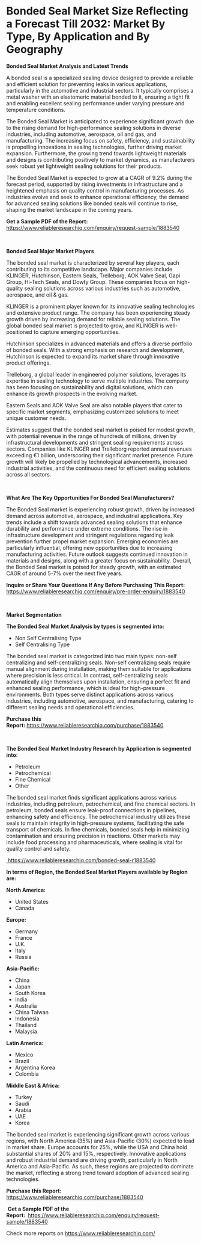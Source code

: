 <p><h1>Bonded Seal Market Size Reflecting a Forecast Till 2032: Market By Type, By Application and By Geography</h1></p><p><strong>Bonded Seal Market Analysis and Latest Trends</strong></p>
<p><p>A bonded seal is a specialized sealing device designed to provide a reliable and efficient solution for preventing leaks in various applications, particularly in the automotive and industrial sectors. It typically comprises a metal washer with an elastomeric material bonded to it, ensuring a tight fit and enabling excellent sealing performance under varying pressure and temperature conditions.</p><p>The Bonded Seal Market is anticipated to experience significant growth due to the rising demand for high-performance sealing solutions in diverse industries, including automotive, aerospace, oil and gas, and manufacturing. The increasing focus on safety, efficiency, and sustainability is propelling innovations in sealing technologies, further driving market expansion. Furthermore, the growing trend towards lightweight materials and designs is contributing positively to market dynamics, as manufacturers seek robust yet lightweight sealing solutions for their products.</p><p>The Bonded Seal Market is expected to grow at a CAGR of 9.2% during the forecast period, supported by rising investments in infrastructure and a heightened emphasis on quality control in manufacturing processes. As industries evolve and seek to enhance operational efficiency, the demand for advanced sealing solutions like bonded seals will continue to rise, shaping the market landscape in the coming years.</p></p>
<p><strong>Get a Sample PDF of the Report:&nbsp;</strong> <a href="https://www.reliableresearchiq.com/enquiry/request-sample/1883540?utm_campaign=2042&utm_medium=2&utm_source=Github&utm_content=ia&utm_term=23022025&utm_id=bonded-seal">https://www.reliableresearchiq.com/enquiry/request-sample/1883540</a></p>
<p>&nbsp;</p>
<p><strong>Bonded Seal Major Market Players</strong></p>
<p><p>The bonded seal market is characterized by several key players, each contributing to its competitive landscape. Major companies include KLINGER, Hutchinson, Eastern Seals, Trelleborg, AOK Valve Seal, Gapi Group, Hi-Tech Seals, and Dowty Group. These companies focus on high-quality sealing solutions across various industries such as automotive, aerospace, and oil & gas.</p><p>KLINGER is a prominent player known for its innovative sealing technologies and extensive product range. The company has been experiencing steady growth driven by increasing demand for reliable sealing solutions. The global bonded seal market is projected to grow, and KLINGER is well-positioned to capture emerging opportunities.</p><p>Hutchinson specializes in advanced materials and offers a diverse portfolio of bonded seals. With a strong emphasis on research and development, Hutchinson is expected to expand its market share through innovative product offerings. </p><p>Trelleborg, a global leader in engineered polymer solutions, leverages its expertise in sealing technology to serve multiple industries. The company has been focusing on sustainability and digital solutions, which can enhance its growth prospects in the evolving market.</p><p>Eastern Seals and AOK Valve Seal are also notable players that cater to specific market segments, emphasizing customized solutions to meet unique customer needs.</p><p>Estimates suggest that the bonded seal market is poised for modest growth, with potential revenue in the range of hundreds of millions, driven by infrastructural developments and stringent sealing requirements across sectors. Companies like KLINGER and Trelleborg reported annual revenues exceeding €1 billion, underscoring their significant market presence. Future growth will likely be propelled by technological advancements, increased industrial activities, and the continuous need for efficient sealing solutions across all sectors.</p></p>
<p>&nbsp;</p>
<p><strong>What Are The Key Opportunities For Bonded Seal Manufacturers?</strong></p>
<p><p>The Bonded Seal market is experiencing robust growth, driven by increased demand across automotive, aerospace, and industrial applications. Key trends include a shift towards advanced sealing solutions that enhance durability and performance under extreme conditions. The rise in infrastructure development and stringent regulations regarding leak prevention further propel market expansion. Emerging economies are particularly influential, offering new opportunities due to increasing manufacturing activities. Future outlook suggests continued innovation in materials and designs, along with a greater focus on sustainability. Overall, the Bonded Seal market is poised for steady growth, with an estimated CAGR of around 5-7% over the next five years.</p></p>
<p><strong>Inquire or Share Your Questions If Any Before Purchasing This Report:</strong> <a href="https://www.reliableresearchiq.com/enquiry/pre-order-enquiry/1883540?utm_campaign=2042&utm_medium=2&utm_source=Github&utm_content=ia&utm_term=23022025&utm_id=bonded-seal">https://www.reliableresearchiq.com/enquiry/pre-order-enquiry/1883540</a></p>
<p>&nbsp;</p>
<p><strong>Market Segmentation</strong></p>
<p><strong>The Bonded Seal Market Analysis by types is segmented into:</strong></p>
<p><ul><li>Non Self Centralising Type</li><li>Self Centralising Type</li></ul></p>
<p><p>The bonded seal market is categorized into two main types: non-self centralizing and self-centralizing seals. Non-self centralizing seals require manual alignment during installation, making them suitable for applications where precision is less critical. In contrast, self-centralizing seals automatically align themselves upon installation, ensuring a perfect fit and enhanced sealing performance, which is ideal for high-pressure environments. Both types serve distinct applications across various industries, including automotive, aerospace, and manufacturing, catering to different sealing needs and operational efficiencies.</p></p>
<p><strong>Purchase this Report:&nbsp;</strong><a href="https://www.reliableresearchiq.com/purchase/1883540?utm_campaign=2042&utm_medium=2&utm_source=Github&utm_content=ia&utm_term=23022025&utm_id=bonded-seal">https://www.reliableresearchiq.com/purchase/1883540</a></p>
<p>&nbsp;</p>
<p><strong>The Bonded Seal Market Industry Research by Application is segmented into:</strong></p>
<p><ul><li>Petroleum</li><li>Petrochemical</li><li>Fine Chemical</li><li>Other</li></ul></p>
<p><p>The bonded seal market finds significant applications across various industries, including petroleum, petrochemical, and fine chemical sectors. In petroleum, bonded seals ensure leak-proof connections in pipelines, enhancing safety and efficiency. The petrochemical industry utilizes these seals to maintain integrity in high-pressure systems, facilitating the safe transport of chemicals. In fine chemicals, bonded seals help in minimizing contamination and ensuring precision in reactions. Other markets may include food processing and pharmaceuticals, where sealing is vital for quality control and safety.</p></p>
<p><a href="https://www.reliableresearchiq.com/bonded-seal-r1883540?utm_campaign=2042&utm_medium=2&utm_source=Github&utm_content=ia&utm_term=23022025&utm_id=bonded-seal">&nbsp;https://www.reliableresearchiq.com/bonded-seal-r1883540</a></p>
<p><strong>In terms of Region, the Bonded Seal Market Players available by Region are:</strong></p>
<p>
    <p> <strong> North America: </strong>
        <ul>
            <li>United States</li>
            <li>Canada</li>
        </ul>
        </p> 
    <p> <strong> Europe: </strong>
        <ul>
            <li>Germany</li>
            <li>France</li>
            <li>U.K.</li>
            <li>Italy</li>
            <li>Russia</li>
        </ul>
        </p> 
    <p> <strong> Asia-Pacific: </strong>
        <ul>
            <li>China</li>
            <li>Japan</li>
            <li>South Korea</li>
            <li>India</li>
            <li>Australia</li>
            <li>China Taiwan</li>
            <li>Indonesia</li>
            <li>Thailand</li>
            <li>Malaysia</li>
        </ul>
        </p> 
    <p> <strong> Latin America: </strong>
        <ul>
            <li>Mexico</li>
            <li>Brazil</li>
            <li>Argentina Korea</li>
            <li>Colombia</li>
        </ul>
        </p> 
    <p> <strong> Middle East & Africa: </strong>
        <ul>
            <li>Turkey</li>
            <li>Saudi</li>
            <li>Arabia</li>
            <li>UAE</li>
            <li>Korea</li>
        </ul>
    </p>
    </p>
<p><p>The bonded seal market is experiencing significant growth across various regions, with North America (35%) and Asia-Pacific (30%) expected to lead in market share. Europe accounts for 25%, while the USA and China hold substantial shares of 20% and 15%, respectively. Innovative applications and robust industrial demand are driving growth, particularly in North America and Asia-Pacific. As such, these regions are projected to dominate the market, reflecting a strong trend toward adoption of advanced sealing technologies.</p></p>
<p><strong>Purchase this Report: </strong><a href="https://www.reliableresearchiq.com/purchase/1883540?utm_campaign=2042&utm_medium=2&utm_source=Github&utm_content=ia&utm_term=23022025&utm_id=bonded-seal">https://www.reliableresearchiq.com/purchase/1883540</a></p>
<p>&nbsp;<strong>Get a Sample PDF of the Report:&nbsp;&nbsp;</strong><a href="https://www.reliableresearchiq.com/enquiry/request-sample/1883540?utm_campaign=2042&utm_medium=2&utm_source=Github&utm_content=ia&utm_term=23022025&utm_id=bonded-seal">https://www.reliableresearchiq.com/enquiry/request-sample/1883540</a></p>
<p><strong></strong></p>
<p>Check more reports on <a href="https://www.reliableresearchiq.com/?utm_campaign=2042&utm_medium=2&utm_source=Github&utm_content=ia&utm_term=23022025&utm_id=bonded-seal">https://www.reliableresearchiq.com/</a></p>